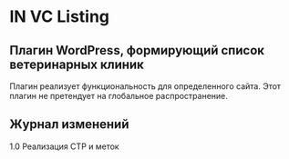 # IN VC Listing
## Плагин WordPress, формирующий список ветеринарных клиник
Плагин реализует функциональность для определенного сайта.
Этот плагин не претендует на глобальное распространение.

## Журнал изменений
1.0 Реализация CTP и меток
